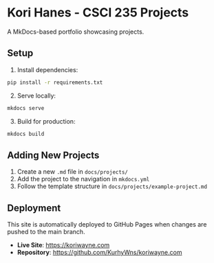 # Kori Hanes - CSCI 235 Projects

A MkDocs-based portfolio showcasing projects.

## Setup

1. Install dependencies:
```bash
pip install -r requirements.txt
```

2. Serve locally:
```bash
mkdocs serve
```

3. Build for production:
```bash
mkdocs build
```

## Adding New Projects

1. Create a new `.md` file in `docs/projects/`
2. Add the project to the navigation in `mkdocs.yml`
3. Follow the template structure in `docs/projects/example-project.md`

## Deployment

This site is automatically deployed to GitHub Pages when changes are pushed to the main branch.

- **Live Site**: https://koriwayne.com
- **Repository**: https://github.com/KurhyWns/koriwayne.com
